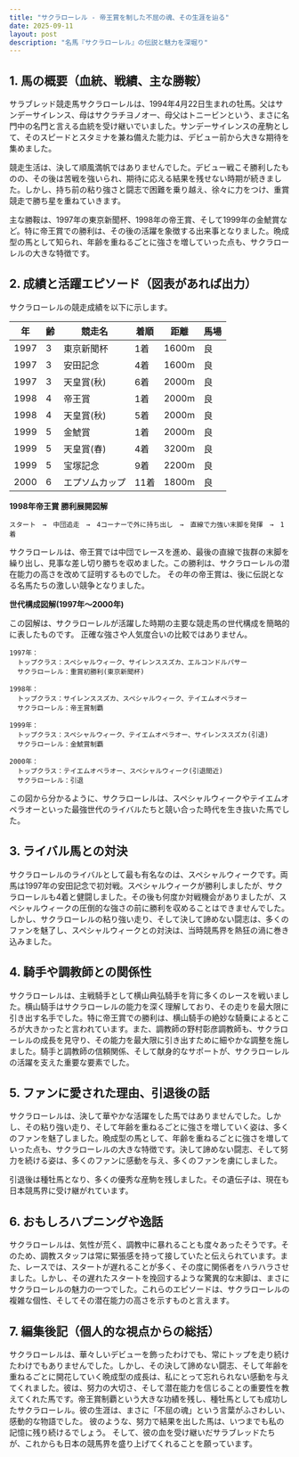 ```yaml
---
title: "サクラローレル - 帝王賞を制した不屈の魂、その生涯を辿る"
date: 2025-09-11
layout: post
description: "名馬『サクラローレル』の伝説と魅力を深堀り"
---
```


## 1. 馬の概要（血統、戦績、主な勝鞍）

サラブレッド競走馬サクラローレルは、1994年4月22日生まれの牡馬。父はサンデーサイレンス、母はサクラチヨノオー、母父はトニービンという、まさに名門中の名門と言える血統を受け継いでいました。サンデーサイレンスの産駒として、そのスピードとスタミナを兼ね備えた能力は、デビュー前から大きな期待を集めました。

競走生活は、決して順風満帆ではありませんでした。デビュー戦こそ勝利したものの、その後は苦戦を強いられ、期待に応える結果を残せない時期が続きました。しかし、持ち前の粘り強さと闘志で困難を乗り越え、徐々に力をつけ、重賞競走で勝ち星を重ねていきます。

主な勝鞍は、1997年の東京新聞杯、1998年の帝王賞、そして1999年の金鯱賞など。特に帝王賞での勝利は、その後の活躍を象徴する出来事となりました。晩成型の馬として知られ、年齢を重ねるごとに強さを増していった点も、サクラローレルの大きな特徴です。


## 2. 成績と活躍エピソード（図表があれば出力）

サクラローレルの競走成績を以下に示します。

| 年 | 齢 | 競走名 | 着順 | 距離 | 馬場 |
|---|---|---|---|---|---|
| 1997 | 3 | 東京新聞杯 | 1着 | 1600m | 良 |
| 1997 | 3 | 安田記念 | 4着 | 1600m | 良 |
| 1997 | 3 | 天皇賞(秋) | 6着 | 2000m | 良 |
| 1998 | 4 | 帝王賞 | 1着 | 2000m | 良 |
| 1998 | 4 | 天皇賞(秋) | 5着 | 2000m | 良 |
| 1999 | 5 | 金鯱賞 | 1着 | 2000m | 良 |
| 1999 | 5 | 天皇賞(春) | 4着 | 3200m | 良 |
| 1999 | 5 | 宝塚記念 | 9着 | 2200m | 良 |
| 2000 | 6 | エプソムカップ | 11着 | 1800m | 良 |


**1998年帝王賞 勝利展開図解**

```
スタート　→　中団追走　→　4コーナーで外に持ち出し　→　直線で力強い末脚を発揮　→　1着
```

サクラローレルは、帝王賞では中団でレースを進め、最後の直線で抜群の末脚を繰り出し、見事な差し切り勝ちを収めました。この勝利は、サクラローレルの潜在能力の高さを改めて証明するものでした。  その年の帝王賞は、後に伝説となる名馬たちの激しい競争となりました。


**世代構成図解(1997年～2000年)**

この図解は、サクラローレルが活躍した時期の主要な競走馬の世代構成を簡略的に表したものです。  正確な強さや人気度合いの比較ではありません。

```
1997年：
  トップクラス：スペシャルウィーク、サイレンススズカ、エルコンドルパサー
  サクラローレル：重賞初勝利(東京新聞杯)

1998年：
  トップクラス：サイレンススズカ、スペシャルウィーク、テイエムオペラオー
  サクラローレル：帝王賞制覇

1999年：
  トップクラス：スペシャルウィーク、テイエムオペラオー、サイレンススズカ(引退)
  サクラローレル：金鯱賞制覇

2000年：
  トップクラス：テイエムオペラオー、スペシャルウィーク(引退間近)
  サクラローレル：引退
```

この図から分かるように、サクラローレルは、スペシャルウィークやテイエムオペラオーといった最強世代のライバルたちと競い合った時代を生き抜いた馬でした。


## 3. ライバル馬との対決

サクラローレルのライバルとして最も有名なのは、スペシャルウィークです。両馬は1997年の安田記念で初対戦。スペシャルウィークが勝利しましたが、サクラローレルも4着と健闘しました。その後も何度か対戦機会がありましたが、スペシャルウィークの圧倒的な強さの前に勝利を収めることはできませんでした。しかし、サクラローレルの粘り強い走り、そして決して諦めない闘志は、多くのファンを魅了し、スペシャルウィークとの対決は、当時競馬界を熱狂の渦に巻き込みました。


## 4. 騎手や調教師との関係性

サクラローレルは、主戦騎手として横山典弘騎手を背に多くのレースを戦いました。横山騎手はサクラローレルの能力を深く理解しており、その走りを最大限に引き出す名手でした。特に帝王賞での勝利は、横山騎手の絶妙な騎乗によるところが大きかったと言われています。また、調教師の野村彰彦調教師も、サクラローレルの成長を見守り、その能力を最大限に引き出すために細やかな調整を施しました。騎手と調教師の信頼関係、そして献身的なサポートが、サクラローレルの活躍を支えた重要な要素でした。


## 5. ファンに愛された理由、引退後の話

サクラローレルは、決して華やかな活躍をした馬ではありませんでした。しかし、その粘り強い走り、そして年齢を重ねるごとに強さを増していく姿は、多くのファンを魅了しました。晩成型の馬として、年齢を重ねるごとに強さを増していった点も、サクラローレルの大きな特徴です。決して諦めない闘志、そして努力を続ける姿は、多くのファンに感動を与え、多くのファンを虜にしました。

引退後は種牡馬となり、多くの優秀な産駒を残しました。その遺伝子は、現在も日本競馬界に受け継がれています。


## 6. おもしろハプニングや逸話

サクラローレルは、気性が荒く、調教中に暴れることも度々あったそうです。そのため、調教スタッフは常に緊張感を持って接していたと伝えられています。また、レースでは、スタートが遅れることが多く、その度に関係者をハラハラさせました。しかし、その遅れたスタートを挽回するような驚異的な末脚は、まさにサクラローレルの魅力の一つでした。これらのエピソードは、サクラローレルの複雑な個性、そしてその潜在能力の高さを示すものと言えます。


## 7. 編集後記（個人的な視点からの総括）

サクラローレルは、華々しいデビューを飾ったわけでも、常にトップを走り続けたわけでもありませんでした。しかし、その決して諦めない闘志、そして年齢を重ねるごとに開花していく晩成型の成長は、私にとって忘れられない感動を与えてくれました。彼は、努力の大切さ、そして潜在能力を信じることの重要性を教えてくれた馬です。帝王賞制覇という大きな功績を残し、種牡馬としても成功したサクラローレル。彼の生涯は、まさに「不屈の魂」という言葉がふさわしい、感動的な物語でした。  彼のような、努力で結果を出した馬は、いつまでも私の記憶に残り続けるでしょう。  そして、彼の血を受け継いだサラブレッドたちが、これからも日本の競馬界を盛り上げてくれることを願っています。
